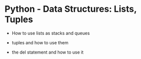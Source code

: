 # Python - Data Structures: Lists, Tuples

- How to use lists as stacks and queues

- tuples and how to use them

- the del statement and how to use it


